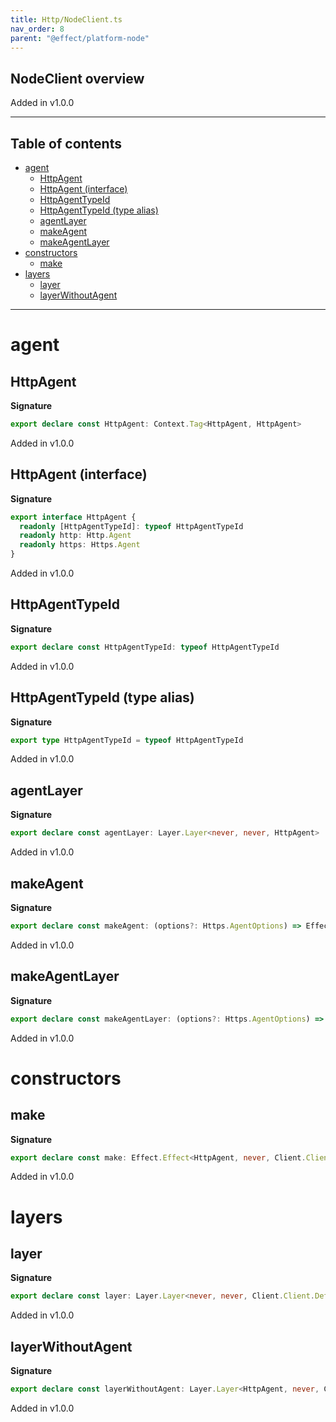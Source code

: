```yaml
---
title: Http/NodeClient.ts
nav_order: 8
parent: "@effect/platform-node"
---
```


## NodeClient overview

Added in v1.0.0

---

<h2 class="text-delta">Table of contents</h2>

- [agent](#agent)
  - [HttpAgent](#httpagent)
  - [HttpAgent (interface)](#httpagent-interface)
  - [HttpAgentTypeId](#httpagenttypeid)
  - [HttpAgentTypeId (type alias)](#httpagenttypeid-type-alias)
  - [agentLayer](#agentlayer)
  - [makeAgent](#makeagent)
  - [makeAgentLayer](#makeagentlayer)
- [constructors](#constructors)
  - [make](#make)
- [layers](#layers)
  - [layer](#layer)
  - [layerWithoutAgent](#layerwithoutagent)

---

# agent

## HttpAgent

**Signature**

```ts
export declare const HttpAgent: Context.Tag<HttpAgent, HttpAgent>
```

Added in v1.0.0

## HttpAgent (interface)

**Signature**

```ts
export interface HttpAgent {
  readonly [HttpAgentTypeId]: typeof HttpAgentTypeId
  readonly http: Http.Agent
  readonly https: Https.Agent
}
```

Added in v1.0.0

## HttpAgentTypeId

**Signature**

```ts
export declare const HttpAgentTypeId: typeof HttpAgentTypeId
```

Added in v1.0.0

## HttpAgentTypeId (type alias)

**Signature**

```ts
export type HttpAgentTypeId = typeof HttpAgentTypeId
```

Added in v1.0.0

## agentLayer

**Signature**

```ts
export declare const agentLayer: Layer.Layer<never, never, HttpAgent>
```

Added in v1.0.0

## makeAgent

**Signature**

```ts
export declare const makeAgent: (options?: Https.AgentOptions) => Effect.Effect<Scope.Scope, never, HttpAgent>
```

Added in v1.0.0

## makeAgentLayer

**Signature**

```ts
export declare const makeAgentLayer: (options?: Https.AgentOptions) => Layer.Layer<never, never, HttpAgent>
```

Added in v1.0.0

# constructors

## make

**Signature**

```ts
export declare const make: Effect.Effect<HttpAgent, never, Client.Client.Default>
```

Added in v1.0.0

# layers

## layer

**Signature**

```ts
export declare const layer: Layer.Layer<never, never, Client.Client.Default>
```

Added in v1.0.0

## layerWithoutAgent

**Signature**

```ts
export declare const layerWithoutAgent: Layer.Layer<HttpAgent, never, Client.Client.Default>
```

Added in v1.0.0
